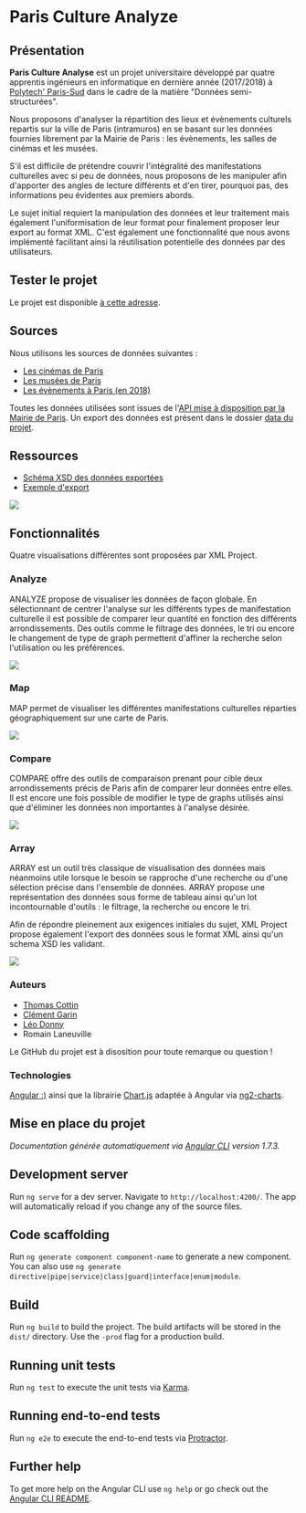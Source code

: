 # Paris Culture Analyze

## Présentation

**Paris Culture Analyse** est un projet universitaire développé par quatre apprentis ingénieurs en informatique en dernière année (2017/2018) à [Polytech' Paris-Sud](http://www.polytech.u-psud.fr/fr/index.html) dans le cadre de la matière "Données semi-structurées".

Nous proposons d'analyser la répartition des lieux et évènements culturels repartis sur la ville de Paris (intramuros) en se basant sur les données fournies librement par la Mairie de Paris : les évènements, les salles de cinémas et les musées.

S'il est difficile de prétendre couvrir l'intégralité des manifestations culturelles avec si peu de données, nous proposons de les manipuler afin d'apporter des angles de lecture différents et d'en tirer, pourquoi pas, des informations peu évidentes aux premiers abords.

Le sujet initial requiert la manipulation des données et leur traitement mais également l'uniformisation de leur format pour finalement proposer leur export au format XML. C'est également une fonctionnalité que nous avons implémenté facilitant ainsi la réutilisation potentielle des données par des utilisateurs.

## Tester le projet

Le projet est disponible [à cette adresse](https://paris-culture-analyse.firebaseapp.com).

## Sources

Nous utilisons les sources de données suivantes :

*   [Les cinémas de Paris](https://opendata.paris.fr/explore/dataset/cinemas-a-paris/)
*   [Les musées de Paris](https://opendata.paris.fr/explore/dataset/liste-musees-de-france-a-paris/information/)
*   [Les évènements à Paris (en 2018)](https://opendata.paris.fr/explore/dataset/evenements-a-paris/information)

Toutes les données utilisées sont issues de l'[API mise à disposition par la Mairie de Paris](https://opendata.paris.fr/). Un export des données est présent dans le dossier [data du projet](https://github.com/MielPoPSCrew/ParisCultureAnalyze/tree/dev/src/data).

## Ressources

* [Schéma XSD des données exportées](https://github.com/MielPoPSCrew/ParisCultureAnalyze/blob/dev/src/assets/xsd/paris-culture-analyse.xsd)
* [Exemple d'export](https://github.com/MielPoPSCrew/ParisCultureAnalyze/blob/dev/src/examples/XML_ParisCultureAnalyse1526635464391.xml)

![](https://i.imgur.com/KqFGoQe.png)

## Fonctionnalités

Quatre visualisations différentes sont proposées par XML Project.

### Analyze

ANALYZE propose de visualiser les données de façon globale. En sélectionnant de centrer l'analyse sur les différents types de manifestation culturelle il est possible de comparer leur quantité en fonction des différents arrondissements. Des outils comme le filtrage des données, le tri ou encore le changement de type de graph permettent d'affiner la recherche selon l'utilisation ou les préférences.

![](https://i.imgur.com/1oo6qfG.png)

### Map

MAP permet de visualiser les différentes manifestations culturelles réparties géographiquement sur une carte de Paris.

![](https://i.imgur.com/8S8JPeK.jpg)

### Compare

COMPARE offre des outils de comparaison prenant pour cible deux arrondissements précis de Paris afin de comparer leur données entre elles. Il est encore une fois possible de modifier le type de graphs utilisés ainsi que d'éliminer les données non importantes à l'analyse désirée.

![](https://i.imgur.com/0CmmTr7.png)

### Array

ARRAY est un outil très classique de visualisation des données mais néanmoins utile lorsque le besoin se rapproche d'une recherche ou d'une sélection précise dans l'ensemble de données. ARRAY propose une représentation des données sous forme de tableau ainsi qu'un lot incontournable d'outils : le filtrage, la recherche ou encore le tri.

Afin de répondre pleinement aux exigences initiales du sujet, XML Project propose également l'export des données sous le format XML ainsi qu'un schema XSD les validant.

![](https://i.imgur.com/ftqVdgo.png)

### Auteurs

*   [Thomas Cottin](https://twitter.com/ThomasCottin)
*   [Clément Garin](https://twitter.com/omnisnash)
*   [Léo Donny](https://twitter.com/LeoDonny_)
*   Romain Laneuville

Le GitHub du projet est à disosition pour toute remarque ou question !

### Technologies

[Angular :)](https://angular.io/) ainsi que la librairie [Chart.js](https://www.chartjs.org/) adaptée à Angular via [ng2-charts](https://valor-software.com/ng2-charts/).

## Mise en place du projet

_Documentation générée automatiquement via [Angular CLI](https://github.com/angular/angular-cli) version 1.7.3._

## Development server

Run `ng serve` for a dev server. Navigate to `http://localhost:4200/`. The app will automatically reload if you change any of the source files.

## Code scaffolding

Run `ng generate component component-name` to generate a new component. You can also use `ng generate directive|pipe|service|class|guard|interface|enum|module`.

## Build

Run `ng build` to build the project. The build artifacts will be stored in the `dist/` directory. Use the `-prod` flag for a production build.

## Running unit tests

Run `ng test` to execute the unit tests via [Karma](https://karma-runner.github.io).

## Running end-to-end tests

Run `ng e2e` to execute the end-to-end tests via [Protractor](http://www.protractortest.org/).

## Further help

To get more help on the Angular CLI use `ng help` or go check out the [Angular CLI README](https://github.com/angular/angular-cli/blob/master/README.md).
